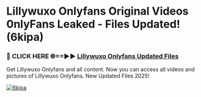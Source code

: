 # Lillywuxo Onlyfans Original Videos 0nlyFans Leaked - Files Updated! (6kipa)

<h3>🔴 CLICK HERE 🌐==►► <a href="https://tinyurl.com/ehrbuxhb" rel="nofollow">Lillywuxo Onlyfans Updated Files</a></h3>

Get Lillywuxo Onlyfans and all content. Now you can access all videos and pictures of Lillywuxo Onlyfans. New Updated Files 2025!

[![6kipa](https://i.imgur.com/lVYEuWS.gif)](https://tinyurl.com/ehrbuxhb)
